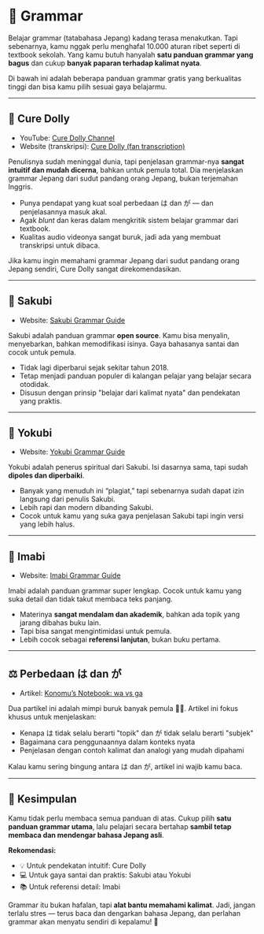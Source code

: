 # 📘 Grammar

Belajar grammar (tatabahasa Jepang) kadang terasa menakutkan. Tapi sebenarnya, kamu nggak perlu menghafal 10.000 aturan ribet seperti di textbook sekolah. Yang kamu butuh hanyalah **satu panduan grammar yang bagus** dan cukup **banyak paparan terhadap kalimat nyata**.

Di bawah ini adalah beberapa panduan grammar gratis yang berkualitas tinggi dan bisa kamu pilih sesuai gaya belajarmu.

---

## 🧠 Cure Dolly

- YouTube: [Cure Dolly Channel](https://www.youtube.com/channel/UCkdmU8hGK4Fg3LghTVtKltQ)  
- Website (transkripsi): [Cure Dolly (fan transcription)](https://kellenok.github.io/cure-script/)

Penulisnya sudah meninggal dunia, tapi penjelasan grammar-nya **sangat intuitif dan mudah dicerna**, bahkan untuk pemula total. Dia menjelaskan grammar Jepang dari sudut pandang orang Jepang, bukan terjemahan Inggris.

- Punya pendapat yang kuat soal perbedaan は dan が — dan penjelasannya masuk akal.
- Agak *blunt* dan keras dalam mengkritik sistem belajar grammar dari textbook.
- Kualitas audio videonya sangat buruk, jadi ada yang membuat transkripsi untuk dibaca.

Jika kamu ingin memahami grammar Jepang dari sudut pandang orang Jepang sendiri, Cure Dolly sangat direkomendasikan.

---

## 📖 Sakubi

- Website: [Sakubi Grammar Guide](https://sakubi.neocities.org/)

Sakubi adalah panduan grammar **open source**. Kamu bisa menyalin, menyebarkan, bahkan memodifikasi isinya. Gaya bahasanya santai dan cocok untuk pemula.

- Tidak lagi diperbarui sejak sekitar tahun 2018.
- Tetap menjadi panduan populer di kalangan pelajar yang belajar secara otodidak.
- Disusun dengan prinsip "belajar dari kalimat nyata" dan pendekatan yang praktis.

---

## 🔁 Yokubi

- Website: [Yokubi Grammar Guide](https://yoku.bi/Introduction.html)

Yokubi adalah penerus spiritual dari Sakubi. Isi dasarnya sama, tapi sudah **dipoles dan diperbaiki**.

- Banyak yang menuduh ini “plagiat,” tapi sebenarnya sudah dapat izin langsung dari penulis Sakubi.
- Lebih rapi dan modern dibanding Sakubi.
- Cocok untuk kamu yang suka gaya penjelasan Sakubi tapi ingin versi yang lebih halus.

---

## 🧬 Imabi

- Website: [Imabi Grammar Guide](https://imabi.org/)

Imabi adalah panduan grammar super lengkap. Cocok untuk kamu yang suka detail dan tidak takut membaca teks panjang.

- Materinya **sangat mendalam dan akademik**, bahkan ada topik yang jarang dibahas buku lain.
- Tapi bisa sangat mengintimidasi untuk pemula.
- Lebih cocok sebagai **referensi lanjutan**, bukan buku pertama.

---

## ⚖️ Perbedaan は dan が

- Artikel: [Konomu’s Notebook: wa vs ga](https://konomu.github.io/wa-ga-basics)

Dua partikel ini adalah mimpi buruk banyak pemula 😵‍💫. Artikel ini fokus khusus untuk menjelaskan:

- Kenapa は tidak selalu berarti "topik" dan が tidak selalu berarti "subjek"
- Bagaimana cara penggunaannya dalam konteks nyata
- Penjelasan dengan contoh kalimat dan analogi yang mudah dipahami

Kalau kamu sering bingung antara は dan が, artikel ini wajib kamu baca.

---

## 📌 Kesimpulan

Kamu tidak perlu membaca semua panduan di atas. Cukup pilih **satu panduan grammar utama**, lalu pelajari secara bertahap **sambil tetap membaca dan mendengar bahasa Jepang asli**.

**Rekomendasi:**
- 💡 Untuk pendekatan intuitif: Cure Dolly
- 💻 Untuk gaya santai dan praktis: Sakubi atau Yokubi
- 📚 Untuk referensi detail: Imabi

Grammar itu bukan hafalan, tapi **alat bantu memahami kalimat**. Jadi, jangan terlalu stres — terus baca dan dengarkan bahasa Jepang, dan perlahan grammar akan menyatu sendiri di kepalamu! 🚀
